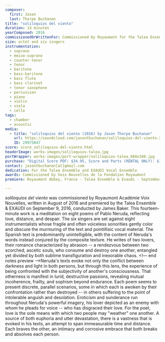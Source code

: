 ```yaml
---
composer:
  first: Jason
  last: Thorpe Buchanan
title: "soliloquios del viento"
duration: 14 minutes
yearComposed: 2016
commissionedOrWrittenFor: Commissioned by Royaumont for the Talea Ensemble+EXAUDI
size: octet and six singers
instrumentation:
  - soprano
  - mezzo-soprano
  - counter-tenor
  - tenor
  - baritone
  - bass-baritone
  - bass flute
  - bass clarinet
  - tenor saxophone
  - percussion
  - piano
  - violin
  - viola
  - cello
tags:
  - chamber
  - acoustic
media:
  - title: "soliloquios del viento (2016) by Jason Thorpe Buchanan"
    url: https://soundcloud.com/jasontbuchanan/soliloquios-del-viento-2016-talea-ensemble-exaudi-james-baker-conductor
    ID: 29975847
score: score_soliloquios-del-viento.html
headerImage: works-images/soliloquios-talea.jpg
portWrapper: works-images/port-wrapper/soliloquios-talea_660x340.jpg
purchase: "Digital Score PDF: $34.95, Score and Parts (RENTAL ONLY): $149.95"
contact: jasontbuchanan[at]gmail.com
dedication: For the Talea Ensemble and EXAUDI Vocal Ensemble
awards: Commissioned by Voix Nouvelles de la Fondation Royaumont
premiere: Royaumont Abbey, France - Talea Ensemble & Exaudi - September 9, 2016

---
```



<em>soliloquios del viento</em> was commissioned by Royaumont Acad&eacute;mie Voix Nouvelles, written in August of 2016 and premiered by the Talea Ensemble & EXAUDI on September 9, 2016, conducted by James Baker. This fourteen-minute work is a meditation on eight poems of Pablo Neruda, reflecting love, distance, and despair. The six singers are set against eight instrumentalists whose fragile and often voiceless sonorities gently color and obscure the murmuring of the text and pointillisic vocal material. The Spanish text is predominantly unintelligible, with the content of Neruda's words instead conjured by the composite texture. He writes of two lovers, their romance characterized by abrasion -- a rendezvous between two scorched, ascetic souls, who consume and destroy one another, entangled yet divided by both sublime transfiguration and inexorable chaos. <!— end notes preview —>Neruda's texts evoke not only the conflict between darkness and light in both persons, but through this lens, the experience of being confronted with the subjectivity of another's consciousness. That otherness is manifest in lurid, destructive passions, revealing mutual incoherence, frailty, and sophism beyond endurance. Each poem seems to present discrete, parallel scenarios, some in which each is awoken by their confrontation rather than destroyed -- in others suffering to the point of intolerable anguish and desolation. Eroticism and sunderance run throughout Neruda's powerful imagery, his lover depicted as an enemy with whom he pleads for voice --  who has disgraced their love. For the poet, love is the sole means with which two people may "weather" one another. A source of both euphoria and utter devastation, there is a vastness that is evoked in his texts, an attempt to span immeasurable time and distance. Each braves the other, an intimacy and corrosive embrace that both breaks and absolves each person.

<!--
<iframe width="98%" height="20" scrolling="no" frameborder="no" src="https://w.soundcloud.com/player/?url=https%3A//api.soundcloud.com/tracks/299758478%3Fsecret_token%3Ds-hFWaz&amp;color=ff9900&amp;inverse=true&amp;auto_play=false&amp;show_user=true"></iframe></center> -->
